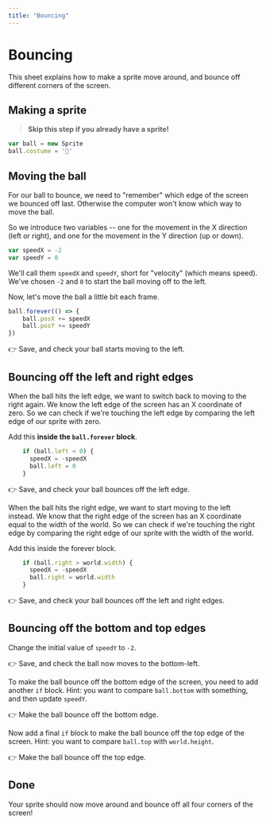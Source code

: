 ```yaml
---
title: "Bouncing"
---
```


# Bouncing

This sheet explains how to make a sprite move around, and bounce off different corners of the screen.

## Making a sprite

> **Skip this step if you already have a sprite!**

```js
var ball = new Sprite
ball.costume = '🏀'
```

## Moving the ball

For our ball to bounce, we need to "remember" which edge of the screen we bounced off last. Otherwise the computer won't know which way to move the ball.

So we introduce two variables -- one for the movement in the X direction (left or right), and one for the movement in the Y direction (up or down).

```js
var speedX = -2
var speedY = 0
```

We'll call them `speedX` and `speedY`, short for "velocity" (which means speed). We've chosen `-2` and `0` to start the ball moving off to the left.

Now, let's move the ball a little bit each frame.

```js
ball.forever(() => {
    ball.posX += speedX
    ball.posY += speedY
})
```

👉 Save, and check your ball starts moving to the left.

## Bouncing off the left and right edges

When the ball hits the left edge, we want to switch back to moving to the right again. We know the left edge of the screen has an X coordinate of zero. So we can check if we're touching the left edge by comparing the left edge of our sprite with zero. 

Add this **inside the `ball.forever` block**.
```js
    if (ball.left < 0) {
      speedX = -speedX
      ball.left = 0
    }
```

👉 Save, and check your ball bounces off the left edge.

When the ball hits the right edge, we want to start moving to the left instead. We know that the right edge of the screen has an X coordinate equal to the width of the world. So we can check if we're touching the right edge by comparing the right edge of our sprite with the width of the world.

Add this inside the forever block.
```js
    if (ball.right > world.width) {
      speedX = -speedX
      ball.right = world.width
    }
```

👉 Save, and check your ball bounces off the left and right edges.

## Bouncing off the bottom and top edges

Change the initial value of `speedY` to `-2`.

👉 Save, and check the ball now moves to the bottom-left.

To make the ball bounce off the bottom edge of the screen, you need to add another `if` block. Hint: you want to compare `ball.bottom` with something, and then update `speedY`.

👉 Make the ball bounce off the bottom edge.

Now add a final `if` block to make the ball bounce off the top edge of the screen. Hint: you want to compare `ball.top` with `world.height`.

👉 Make the ball bounce off the top edge.

## Done

Your sprite should now move around and bounce off all four corners of the screen!

